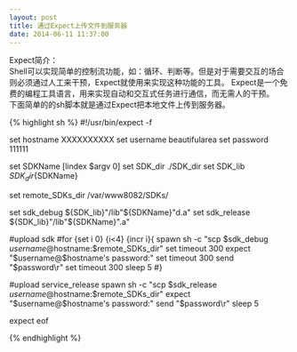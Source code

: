 ```yaml
---
layout: post
title: 通过Expect上传文件到服务器
date: 2014-06-11 11:37:00
---
```


Expect简介：<br/>
Shell可以实现简单的控制流功能，如：循环、判断等。但是对于需要交互的场合则必须通过人工来干预，Expect就使用来实现这种功能的工具。
Expect是一个免费的编程工具语言，用来实现自动和交互式任务进行通信，而无需人的干预。
<br/>
下面简单的的sh脚本就是通过Expect把本地文件上传到服务器。
<br/>

{% highlight sh %}
#!/usr/bin/expect -f

set hostname XXXXXXXXXX
set username beautifularea
set password 111111

set SDKName [lindex $argv 0]
set SDK_dir ./SDK_dir
set SDK_lib ${SDK_dir}${SDKName}

set remote_SDKs_dir /var/www8082/SDKs/

set sdk_debug ${SDK_lib}"/lib"${SDKName}"d.a"
set sdk_release ${SDK_lib}"/lib"${SDKName}".a"

#upload sdk
#for {set i 0} {i<4} {incr i}{
spawn sh -c "scp $sdk_debug $username@$hostname:$remote_SDKs_dir"
set timeout 300
expect "$username@$hostname's password:"
set timeout 300
send "$password\r"
set timeout 300
sleep 5
#}

#upload service_release
spawn sh -c "scp $sdk_release $username@$hostname:$remote_SDKs_dir"
expect "$username@$hostname's password:"
send "$password\r"
sleep 5

expect eof

{% endhighlight %}


